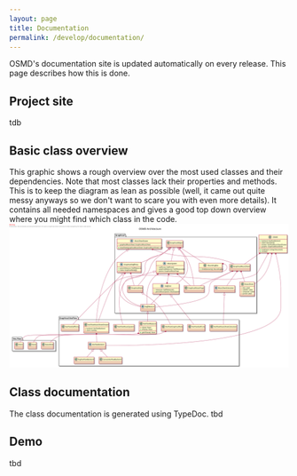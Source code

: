 ```yaml
---
layout: page
title: Documentation
permalink: /develop/documentation/
---
```


OSMD's documentation site is updated automatically on every release. This page describes how this is done.

## Project site
tdb

## Basic class overview
This graphic shows a rough overview over the most used classes and their dependencies. Note that most classes lack their properties and methods. This is to keep the diagram as lean as possible (well, it came out quite messy anyways so we don't want to scare you with even more details). 
It contains all needed namespaces and gives a good top down overview where you might find which class in the code.
![OSMD basic architecture](/assets/osmd_basic_architecture.svg)

## Class documentation
The class documentation is generated using TypeDoc. tbd

## Demo
tbd 
